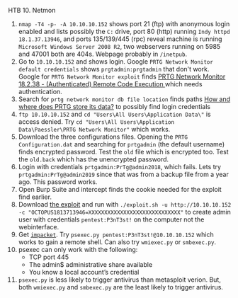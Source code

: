 HTB 10. Netmon

1. `nmap -T4 -p- -A 10.10.10.152` shows port 21 (ftp) with anonymous login enabled and lists possibly the `C:` drive, port 80 (http) running `Indy httpd 18.1.37.13946`, and ports 135/139/445 (rpc) reveal machine is running `Microsoft Windows Server 2008 R2`, two webservers running on 5985 and 47001 both are 404s. Webpage probably in `/inetpub`.
2. Go to `10.10.10.152` and shows login. Google `PRTG Network Monitor default credentials` shows `prgtadmin:prgtadmin` that don't work. Google for `PRTG Network Monitor exploit` finds [
PRTG Network Monitor 18.2.38 - (Authenticated) Remote Code Execution
](https://www.exploit-db.com/exploits/46527) which needs authentication.
3. Search for `prtg network monitor db file location` finds paths [How and where does PRTG store its data?](https://kb.paessler.com/en/topic/463-how-and-where-does-prtg-store-its-data) to possibly find login credentials
4. `ftp 10.10.10.152` and `cd "Users\All Users\Application Data\"` is access denied. Try `cd "Users\All Users\Application Data\Paessler\PRTG Network Monitor"` which works.
5. Download the three configurations files. Opening the `PRTG Configuration.dat` and searching for `prtgadmin` (the default username) finds encrypted password. Test the `old` file which is encrypted too. Test the `old.back` which has the unencrypted password.
6. Login with credentials `prtgadmin:PrTg@admin2018`, which fails. Lets try `prtgadmin:PrTg@admin2019` since that was from a backup file from a year ago. This password works.
7. Open Burp Suite and intercept finds the cookie needed for the exploit find earlier.
8. Download [the exploit](https://www.exploit-db.com/exploits/46527) and run with `./exploit.sh -u http://10.10.10.152 -c "OCTOPUS1813713946=XXXXXXXXXXXXXXXXXXXXXXXXXXXXX"` to create admin user with credentials `pentest:P3nT3st!` on the computer not the webinterface.
9. Get [`impacket`](https://github.com/SecureAuthCorp/impacket). Try `psexec.py pentest:P3nT3st!@10.10.10.152` which works to gain a remote shell. Can also try `wmiexec.py` or `smbexec.py`.
10. psexec can only work with the following:
	* TCP port 445
	* The admin$ administrative share available
	* You know a local account’s credential
11. `psexec.py` is less likely to trigger antivirus than metasploit verion. But, both `wmiexec.py` and `smbexec.py` are the least likely to trigger antivirus.
